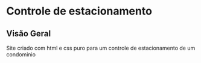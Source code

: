 # Controle de estacionamento

## Visão Geral
Site criado com html e css puro para um controle de estacionamento de um condominio

